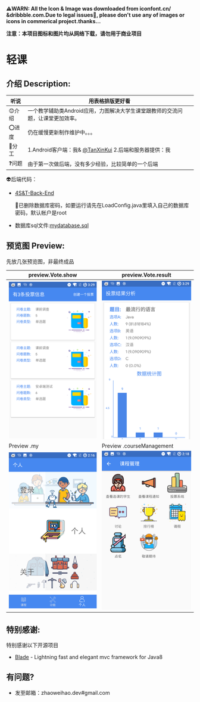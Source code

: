 **⚠️WARN: All the Icon & Image was downloaded from iconfont.cn/ &dribbble.com.Due to legal issues📖, please don't use any of images or icons in commerical project.thanks...**

**注意：本项目图标和图片均从网络下载，请勿用于商业项目**

# 轻课

## 介绍 Description:

| 听说  | 用表格排版更好看                                             |
| ----- | ------------------------------------------------------------ |
| 😊介绍 | 一个教学辅助类Android应用，力图解决大学生课堂跟教师的交流问题，让课堂更加效率。 |
| ⭕️进度 | 仍在缓慢更新制作维护中。。。                                 |
| 🚪分工 | 1.Android客户端：我& [@TanXinKui](https://github.com/TanXinKui) 2.后端和服务器提供：我 |
| ❓问题 | 由于第一次做后端，没有多少经验，比较简单的一个后端           |

👽后端代码：

- [4S&T-Back-End](https://github.com/zhaoweih/4S-T-Back-End)

  🌈已删除数据库密码，如要运行请先在LoadConfig.java里填入自己的数据库密码，默认帐户是root

- 数据库sql文件:[mydatabase.sql](./sql/mydatabase.sql)

## 预览图 Preview:

先放几张预览图，非最终成品

| preview.Vote.show         | preview.Vote.result       |
| ------------------------- | ------------------------- |
| ![](./preview/vote_1.png) | ![](./preview/vote_2.png) |
| Preview .my               | Preview .courseManagement |
| ![](./preview/my.png)     | ![](./preview/mana.png)   |

## 特别感谢:

特别感谢以下开源项目

- [Blade](https://github.com/lets-blade/blade) -  Lightning fast and elegant mvc framework for Java8 

## 有问题? 

- 发至邮箱：zhaoweihao.dev#gmail.com